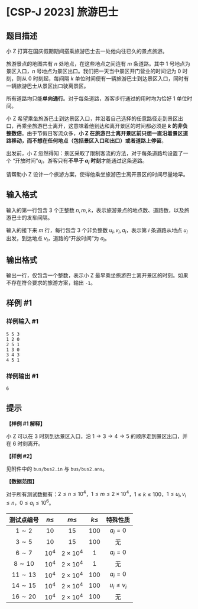 # [CSP-J 2023] 旅游巴士

## 题目描述

小 Z 打算在国庆假期期间搭乘旅游巴士去一处他向往已久的景点旅游。

旅游景点的地图共有 $n$ 处地点，在这些地点之间连有 $m$ 条道路。其中 $1$ 号地点为景区入口，$n$ 号地点为景区出口。我们把一天当中景区开门营业的时间记为 $0$ 时刻，则从 $0$ 时刻起，每间隔 $k$ 单位时间便有一辆旅游巴士到达景区入口，同时有一辆旅游巴士从景区出口驶离景区。

所有道路均只能**单向通行**。对于每条道路，游客步行通过的用时均为恰好 $1$ 单位时间。

小 Z 希望乘坐旅游巴士到达景区入口，并沿着自己选择的任意路径走到景区出口，再乘坐旅游巴士离开，这意味着他到达和离开景区的时间都必须是 **$k$ 的非负整数倍**。由于节假日客流众多，**小 Z 在旅游巴士离开景区前只想一直沿着景区道路移动，而不想在任何地点（包括景区入口和出口）或者道路上停留**。

出发前，小 Z 忽然得知：景区采取了限制客流的方法，对于每条道路均设置了一个
“开放时间”$a _ i$，游客只有**不早于 $a _ i$ 时刻**才能通过这条道路。

请帮助小 Z 设计一个旅游方案，使得他乘坐旅游巴士离开景区的时间尽量地早。

## 输入格式

输入的第一行包含 3 个正整数 $n, m, k$，表示旅游景点的地点数、道路数，以及旅游巴士的发车间隔。

输入的接下来 $m$ 行，每行包含 3 个非负整数 $u _ i, v _ i, a_ i$，表示第 $i$ 条道路从地点 $u _ i$ 出发，到达地点 $v _ i$，道路的“开放时间”为 $a _ i$。

## 输出格式

输出一行，仅包含一个整数，表示小 Z 最早乘坐旅游巴士离开景区的时刻。如果不存在符合要求的旅游方案，输出 `-1`。

## 样例 #1

### 样例输入 #1

```
5 5 3
1 2 0
2 5 1
1 3 0
3 4 3
4 5 1
```

### 样例输出 #1

```
6
```

## 提示

**【样例 #1 解释】**

小 Z 可以在 $3$ 时刻到达景区入口，沿 $1 \to 3 \to 4 \to 5$ 的顺序走到景区出口，并在 $6$ 时刻离开。

**【样例 #2】**

见附件中的 `bus/bus2.in` 与 `bus/bus2.ans`。

**【数据范围】**

对于所有测试数据有：$2 \leq n \leq 10 ^ 4$，$1 \leq m \leq 2 \times 10 ^ 4$，$1 \leq k \leq 100$，$1 \leq u _ i, v _ i \leq n$，$0 \leq a _ i \leq 10 ^ 6$。

| 测试点编号 | $n \leq$ | $m \leq$ | $k \leq$ | 特殊性质 |
|:-:|:-:|:-:|:-:|:-:|
| $1 \sim 2$ | $10$ |$15$ | $100$ | $a _ i = 0$ |
| $3 \sim 5$ | $10$ | $15$ | $100$ | 无 |
| $6 \sim 7$ | $10 ^ 4$ | $2 \times 10 ^ 4$ | $1$ | $a _ i = 0$ |
| $8 \sim 10$ | $10 ^ 4$ | $2 \times 10 ^ 4$ | $1$ | 无 |
| $11 \sim 13$ | $10 ^ 4$ | $2 \times 10 ^ 4$ | $100$ | $a _ i = 0$ |
| $14 \sim 15$ | $10 ^ 4$ | $2 \times 10 ^ 4$ | $100$ | $u _ i \leq v _ i$ |
| $16 \sim 20$ | $10 ^ 4$ | $2 \times 10 ^ 4$ | $100$ | 无 |